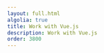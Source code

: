 ```yaml
---
layout: full.html
algolia: true
title: Work with Vue.js
description: Work with Vue.js
order: 3800
---
```

